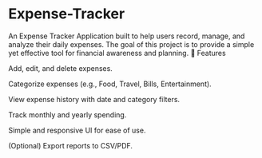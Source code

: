 # Expense-Tracker
An Expense Tracker Application built to help users record, manage, and analyze their daily expenses. The goal of this project is to provide a simple yet effective tool for financial awareness and planning.
📌 Features

Add, edit, and delete expenses.

Categorize expenses (e.g., Food, Travel, Bills, Entertainment).

View expense history with date and category filters.

Track monthly and yearly spending.

Simple and responsive UI for ease of use.

(Optional) Export reports to CSV/PDF.
